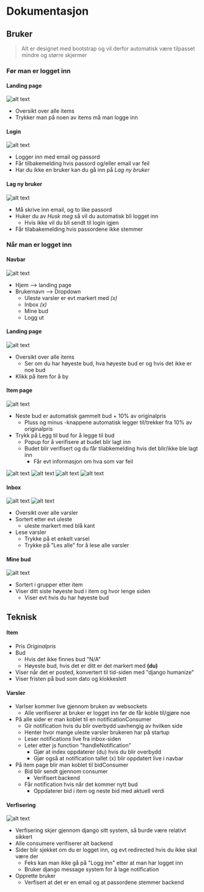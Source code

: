 # Dokumentasjon

## Bruker

> Alt er designet med bootstrap og vil derfor automatisk være tilpasset
> mindre og større skjermer

### Før man er logget inn

#### Landing page

![alt text](dokumentasjon/index.png "Title")

-   Oversikt over alle items
-   Trykker man på noen av items må man logge inn

#### Login

![alt text](dokumentasjon/Logg-inn.png "Title")

-   Logger inn med email og passord
-   Får tilbakemelding hvis passord og/eller email var feil
-   Har du ikke en bruker kan du gå inn på _Lag ny bruker_

#### Lag ny bruker

![alt text](dokumentasjon/Sign-up.png "Title")

-   Må skrive inn email, og to like passord
-   Huker du av _Husk meg_ så vil du automatisk bli logget inn
    -   Hvis ikke vil du bli sendt til login igjen
-   Får tilabakemelding hvis passordene ikke stemmer

### Når man er logget inn

#### Navbar

![alt text](dokumentasjon/navbar-logget-inn.png "Title")

-   Hjem --> landing page
-   Brukernavn --> Dropdown
    -   Uleste varsler er evt markert med _(x)_
    -   Inbox _(x)_
    -   Mine bud
    -   Logg ut

#### Landing page

![alt text](dokumentasjon/index-logget-inn.png "Title")

-   Oversikt over alle items
    -   Ser om du har høyeste bud, hva høyeste bud er og hvis det ikke er noe bud
-   Klikk på item for å by

#### Item page

![alt text](dokumentasjon/item.png "Title")

-   Neste bud er automatisk gammelt bud + 10% av originalpris
    -   Pluss og minus -knappene automatisk legger til/trekker fra 10% av originalpris
-   Trykk på Legg til bud for å legge til bud
    -   Popup for å verifisere at budet blir lagt inn
    -   Budet blir verifisert og du får tilabkemelding hvis det blir/ikke ble lagt inn
        -   Får evt informasjon om hva som var feil

![alt text](dokumentasjon/nyttBud.gif "Title")
![alt text](dokumentasjon/errorBud.gif "Title")
![alt text](dokumentasjon/nyttBudVarsel.gif "Title")
![alt text](dokumentasjon/2budVarsel.gif "Title")

#### Inbox

![alt text](dokumentasjon/inbox.png "Title")
![alt text](dokumentasjon/lesVarsel.gif "Title")

-   Oversikt over alle varsler
-   Sortert etter evt uleste
    -   uleste markert med blå kant
-   Lese varsler
    -   Trykke på et enkelt varsel
    -   Trykke på "Les alle" for å lese alle varsler

#### Mine bud

![alt text](dokumentasjon/mine-bud.png "Title")

-   Sortert i grupper etter item
-   Viser ditt siste høyeste bud i item og hvor lenge siden
    -   Viser evt hvis du har høyeste bud

## Teknisk

#### Item

-   Pris _Originalpris_
-   Bud
    -   Hvis det ikke finnes bud "N/A"
    -   Høyeste bud, hvis det er ditt er det markert med **(du)**
-   Viser når det er posted, konvertert til tid-siden med "django humanize"
-   Viser fristen på bud som dato og klokkeslett

#### Varsler

-   Varlser kommer live gjennom bruken av websockets
    -   Alle verifiserer at bruker er logget inn før de får koble til/gjøre noe
-   På alle sider er man koblet til en notificationConsumer
    -   Gir notification hvis du blir overbydd uavhengig av hvilken side
    -   Henter hvor mange uleste varsler brukeren har på startup
    -   Leser notifications live fra inbox-siden
    -   Leter etter js function "handleNotification"
        -   Gjør at index oppdaterer (du) hvis du blir overbydd
        -   Gjør også at notification tallet (x) blir oppdatert live i navbar
-   På item page blir man koblet til bidConsumer
    -   Bid blir sendt gjennom consumer
        -   Verifisert backend
    -   Får notification hvis når det kommer nytt bud
        -   Oppdaterer bid i item og neste bid med aktuell verdi

#### Verfisering

![alt text](dokumentasjon/budVarsel.gif "Title")

-   Verfisering skjer gjennom django sitt system, så burde være relativt sikkert
-   Alle consumere verifiserer alt backend
-   Sider blir sjekket om du er logget inn, og evt redirected hvis du ikke skal være der
    -   Feks kan man ikke gå på "Logg inn" etter at man har logget inn
    -   Bruker django message system for å lage notification
-   Opprette bruker
    -   Verfisert at det er en email og at passordene stemmer backend
